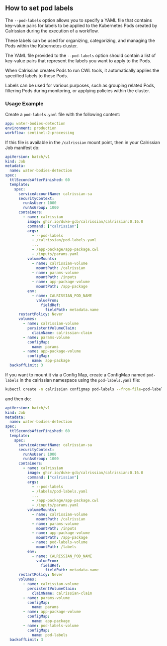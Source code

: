 ## How to set pod labels

The `--pod-labels` option allows you to specify a YAML file that contains key-value pairs for labels to be applied to the Kubernetes Pods created by Calrissian during the execution of a workflow. 

These labels can be used for organizing, categorizing, and managing the Pods within the Kubernetes cluster.

The YAML file provided to the `--pod-labels` option should contain a list of key-value pairs that represent the labels you want to apply to the Pods.

When Calrissian creates Pods to run CWL tools, it automatically applies the specified labels to these Pods.

Labels can be used for various purposes, such as grouping related Pods, filtering Pods during monitoring, or applying policies within the cluster.

### Usage Example

Create a `pod-labels.yaml` file with the following content:

```yaml
app: water-bodies-detection
environment: production
workflow: sentinel-2-processing
```

If this file is available in the `/calrissian` mount point, then in your Calrissian Job manifest do:

```yaml
apiVersion: batch/v1
kind: Job
metadata:
  name: water-bodies-detection
spec:
  ttlSecondsAfterFinished: 60
  template:
    spec:
      serviceAccountName: calrissian-sa
      securityContext:
        runAsUser: 1000
        runAsGroup: 1000
      containers:
        - name: calrissian
          image: ghcr.io/duke-gcb/calrissian/calrissian:0.16.0
          command: ["calrissian"]
          args:
            - --pod-labels
            - /calrissian/pod-labels.yaml
            ...
            - /app-package/app-package.cwl
            - /inputs/params.yaml
          volumeMounts:
            - name: calrissian-volume
              mountPath: /calrissian
            - name: params-volume
              mountPath: /inputs
            - name: app-package-volume
              mountPath: /app-package
          env:
            - name: CALRISSIAN_POD_NAME
              valueFrom:
                fieldRef:
                  fieldPath: metadata.name
      restartPolicy: Never
      volumes:
        - name: calrissian-volume
          persistentVolumeClaim:
            claimName: calrissian-claim 
        - name: params-volume
          configMap:
            name: params  
        - name: app-package-volume
          configMap:
            name: app-package
  backoffLimit: 3
```

If you want to mount it via a Config Map, create a ConfigMap named `pod-labels` in the calrissian namespace using the `pod-labels.yaml` file:

```bash
kubectl create -n calrissian configmap pod-labels --from-file=pod-labels.yaml
```

and then do:

```yaml
apiVersion: batch/v1
kind: Job
metadata:
  name: water-bodies-detection
spec:
  ttlSecondsAfterFinished: 60
  template:
    spec:
      serviceAccountName: calrissian-sa
      securityContext:
        runAsUser: 1000
        runAsGroup: 1000
      containers:
        - name: calrissian
          image: ghcr.io/duke-gcb/calrissian/calrissian:0.16.0
          command: ["calrissian"]
          args:
            - --pod-labels
            - /labels/pod-labels.yaml
            ...
            - /app-package/app-package.cwl
            - /inputs/params.yaml
          volumeMounts:
            - name: calrissian-volume
              mountPath: /calrissian
            - name: params-volume
              mountPath: /inputs
            - name: app-package-volume
              mountPath: /app-package
            - name: pod-labels-volume
              mountPath: /labels
          env:
            - name: CALRISSIAN_POD_NAME
              valueFrom:
                fieldRef:
                  fieldPath: metadata.name
      restartPolicy: Never
      volumes:
        - name: calrissian-volume
          persistentVolumeClaim:
            claimName: calrissian-claim 
        - name: params-volume
          configMap:
            name: params  
        - name: app-package-volume
          configMap:
            name: app-package
        - name: pod-labels-volume
          configMap:
            name: pod-labels
  backoffLimit: 3
```